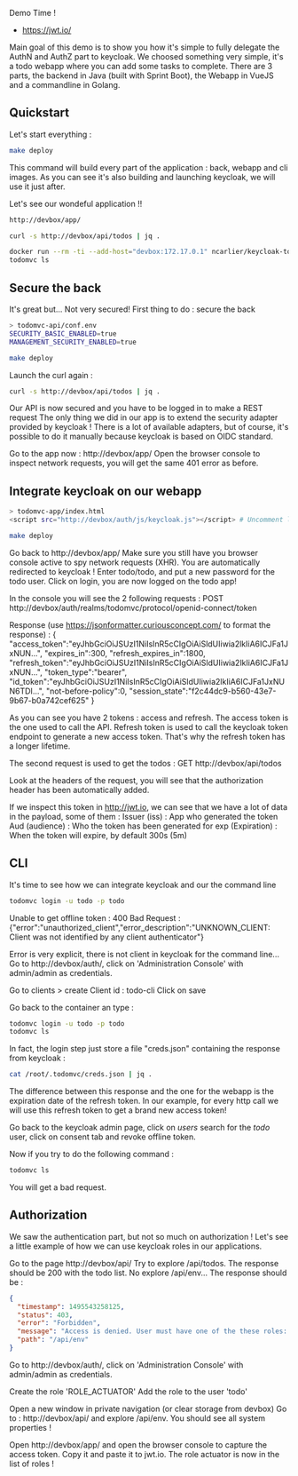 Demo Time !

- https://jwt.io/

Main goal of this demo is to show you how it's simple to fully delegate the AuthN and AuthZ part to keycloak.
We choosed something very simple, it's a todo webapp where you can add some tasks to complete.
There are 3 parts, the backend in Java (built with Sprint Boot), the Webapp in VueJS and a commandline in Golang.

## Quickstart

Let's start everything :

```bash
make deploy
```

This command will build every part of the application : back, webapp and cli images.
As you can see it's also building and launching keycloak, we will use it just after.

Let's see our wondeful application !!
```bash
http://devbox/app/

curl -s http://devbox/api/todos | jq .

docker run --rm -ti --add-host="devbox:172.17.0.1" ncarlier/keycloak-todomvc-cli
todomvc ls
```

## Secure the back

It's great but... Not very secured!
First thing to do : secure the back

```bash
> todomvc-api/conf.env
SECURITY_BASIC_ENABLED=true
MANAGEMENT_SECURITY_ENABLED=true
```

```bash
make deploy
```

Launch the curl again :
```bash
curl -s http://devbox/api/todos | jq .
```
Our API is now secured and you have to be logged in to make a REST request
The only thing we did in our app is to extend the security adapter provided by keycloak !
There is a lot of available adapters, but of course, it's possible to do it manually because keycloak is based on OIDC standard.

Go to the app now :
http://devbox/app/
Open the browser console to inspect network requests, you will get the same 401 error as before.

## Integrate keycloak on our webapp

```bash
> todomvc-app/index.html
<script src="http://devbox/auth/js/keycloak.js"></script> # Uncomment line 50
```

```bash
make deploy
```

Go back to http://devbox/app/
Make sure you still have you browser console active to spy network requests (XHR).
You are automatically redirected to keycloak ! 
Enter todo/todo, and put a new password for the todo user.
Click on login, you are now logged on the todo app!

In the console you will see the 2 following requests :
POST http://devbox/auth/realms/todomvc/protocol/openid-connect/token

Response (use https://jsonformatter.curiousconcept.com/ to format the response) :
{  
   "access_token":"eyJhbGciOiJSUzI1NiIsInR5cCIgOiAiSldUIiwia2lkIiA6ICJFa1JxNUN...",
   "expires_in":300,
   "refresh_expires_in":1800,
   "refresh_token":"eyJhbGciOiJSUzI1NiIsInR5cCIgOiAiSldUIiwia2lkIiA6ICJFa1JxNUN...",
   "token_type":"bearer",
   "id_token":"eyJhbGciOiJSUzI1NiIsInR5cCIgOiAiSldUIiwia2lkIiA6ICJFa1JxNUN6TDI...",
   "not-before-policy":0,
   "session_state":"f2c44dc9-b560-43e7-9b67-b0a742cef625"
}

As you can see you have 2 tokens : access and refresh.
The access token is the one used to call the API.
Refresh token is used to call the keycloak token endpoint to generate a new access token. That's why the refresh token has a longer lifetime.

The second request is used to get the todos :
GET http://devbox/api/todos

Look at the headers of the request, you will see that the authorization header has been automatically added. 

If we inspect this token in http://jwt.io, we can see that we have a lot of data in the payload, some of them :
Issuer (iss) : App who generated the token
Aud (audience) : Who the token has been generated for
exp (Expiration) : When the token will expire, by default 300s (5m)

## CLI

It's time to see how we can integrate keycloak and our the command line

```bash
todomvc login -u todo -p todo
```
Unable to get offline token : 400 Bad Request : {"error":"unauthorized_client","error_description":"UNKNOWN_CLIENT: Client was not identified by any client authenticator"}

Error is very explicit, there is not client in keycloak for the command line...
Go to http://devbox/auth/, click on 'Administration Console' with admin/admin as credentials.

Go to clients > create
Client id : todo-cli
Click on save

Go back to the container an type :

```bash
todomvc login -u todo -p todo
todomvc ls
```

In fact, the login step just store a file "creds.json" containing the response from keycloak :

```bash
cat /root/.todomvc/creds.json | jq .
```

The difference between this response and the one for the webapp is the expiration date of the refresh token.
In our example, for every http call we will use this refresh token to get a brand new access token!

Go back to the keycloak admin page, click on *users* search for the *todo* user, click on consent tab and revoke offline token.

Now if you try to do the following command :
```bash
todomvc ls
```

You will get a bad request.

## Authorization

We saw the authentication part, but not so much on authorization ! Let's see a little example of how we can use keycloak roles in our applications.

Go to the page http://devbox/api/
Try to explore /api/todos. The response should be 200 with the todo list.
No explore /api/env... The response should be :

```json
{
  "timestamp": 1495543258125,
  "status": 403,
  "error": "Forbidden",
  "message": "Access is denied. User must have one of the these roles: ACTUATOR",
  "path": "/api/env"
}
```

Go to http://devbox/auth/, click on 'Administration Console' with admin/admin as credentials.

Create the role 'ROLE_ACTUATOR'
Add the role to the user 'todo'

Open a new window in private navigation (or clear storage from devbox)
Go to : http://devbox/api/ and explore /api/env.
You should see all system properties !

Open http://devbox/app/ and open the browser console to capture the access token. Copy it and paste it to jwt.io. 
The role actuator is now in the list of roles !